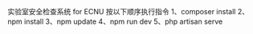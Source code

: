 实验室安全检查系统 for ECNU
按以下顺序执行指令 
1、composer install
2、npm install
3、npm update
4、npm run dev
5、php artisan serve